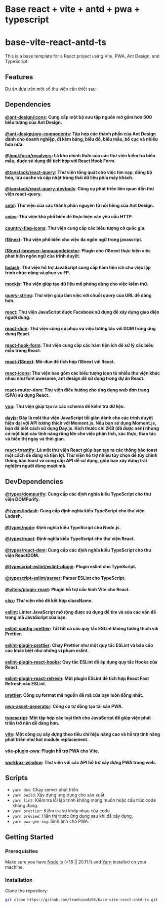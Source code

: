 # Base react + vite + antd + pwa + typescript

# base-vite-react-antd-ts

This is a base template for a React project using Vite, PWA, Ant Design, and TypeScript.

## Features

Dự án dựa trên một số thư viện cần thiết sau:
## Dependencies

#### [@ant-design/icons](https://ant.design/components/icon/): Cung cấp một bộ sưu tập nguồn mở gồm hơn 500 biểu tượng của Ant Design.
#### [@ant-design/pro-components](https://procomponents.ant.design/): Tập hợp các thành phần của Ant Design dành cho doanh nghiệp, đi kèm bảng, biểu đồ, biểu mẫu, bố cục và nhiều hơn nữa.
#### [@hookform/resolvers](https://react-hook-form.com/resolvers/): Là kho chính thức của các thư viện kiểm tra biểu mẫu, được sử dụng để tích hợp với React Hook Form.
#### [@tanstack/react-query](https://react-query.tanstack.com/): Thư viện tổng quát cho việc tìm nạp, đồng bộ hóa, lưu cache và cập nhật trạng thái dữ liệu phía máy khách.
#### [@tanstack/react-query-devtools](https://react-query.tanstack.com/devtools): Công cụ phát triển liên quan đến thư viện react-query.
#### [antd](https://ant.design/): Thư viện của các thành phần nguyên tử nổi tiếng của Ant Design.
#### [axios](https://axios-http.com/): Thư viện khá phổ biến để thực hiện các yêu cầu HTTP.
#### [country-flag-icons](https://github.com/catamphetamine/country-flag-icons): Thư viện cung cấp các biểu tượng cờ quốc gia.
#### [i18next](https://www.i18next.com/): Thư viện phổ biến cho việc đa ngôn ngữ trong javascript.
#### [i18next-browser-languagedetector](https://github.com/i18next/i18next-browser-languageDetector): Plugin cho i18next thực hiện việc phát hiện ngôn ngữ của trình duyệt.
#### [lodash](https://lodash.com/): Thư viện hỗ trợ JavaScript cung cấp hàm tiện ích cho việc lập trình chức năng và phục vụ FP.
#### [mockjs](http://mockjs.com/): Thư viện giúp tạo dữ liệu mô phỏng dùng cho việc kiểm thử.
#### [query-string](https://github.com/sindresorhus/query-string): Thư viện giúp làm việc với chuỗi query của URL dễ dàng hơn.
#### [react](https://reactjs.org/): Thư viện JavaScript được Facebook sử dụng để xây dựng giao diện người dùng.
#### [react-dom](https://reactjs.org/): Thư viện công cụ phục vụ việc tương tác với DOM trong ứng dụng React.
#### [react-hook-form](https://react-hook-form.com/): Thư viện cung cấp các hàm tiện ích để xử lý các biểu mẫu trong React.
#### [react-i18next](https://react.i18next.com/): Mô-đun để tích hợp i18next với React.
#### [react-icons](https://react-icons.github.io/react-icons): Thư viện bao gồm các biểu tượng icon từ nhiều thư viện khác nhau như font awesome, ant design để sử dụng trong dự án React.
#### [react-router-dom](https://reactrouter.com/web/guides/quick-start): Thư viện điều hướng cho ứng dụng web đơn trang (SPA) sử dụng React.
#### [yup](https://github.com/jquense/yup): Thư viện giúp tạo ra các schema để kiểm tra dữ liệu.
#### [dayjs](https://day.js.org/): Đây là một thư viện JavaScript tối giản dành cho các trình duyệt hiện đại với API tương thích với Moment.js. Nếu bạn sử dụng Moment.js, bạn đã biết cách sử dụng Day.js. Kích thước chỉ 2KB (đã được nén) nhưng có một loạt các tính năng rộng lớn cho việc phân tích, xác thực, thao tác và hiển thị ngày và thời gian.
#### [react-toastify](https://www.npmjs.com/package/react-toastify): Là một thư viện React giúp bạn tạo ra các thông báo toast một cách dễ dàng và tiện lợi. Thư viện hỗ trợ nhiều tùy chọn để tùy chỉnh thông báo toast và cung cấp API dễ sử dụng, giúp bạn xây dựng trải nghiệm người dùng mượt mà.

## DevDependencies
#### [@types/dompurify](https://www.npmjs.com/package/@types/dompurify): Cung cấp các định nghĩa kiểu TypeScript cho thư viện DOMPurify.
#### [@types/lodash](https://www.npmjs.com/package/@types/lodash): Cung cấp định nghĩa kiểu TypeScript cho thư viện Lodash.
#### [@types/node](https://www.npmjs.com/package/@types/node): Định nghĩa kiểu TypeScript cho Node.js.
#### [@types/react](https://www.npmjs.com/package/@types/react): Định nghĩa kiểu TypeScript cho thư viện React.
#### [@types/react-dom](https://www.npmjs.com/package/@types/react-dom): Cung cấp các định nghĩa kiểu TypeScript cho thư viện ReactDOM.
#### [@typescript-eslint/eslint-plugin](https://github.com/typescript-eslint/typescript-eslint): Plugin eslint cho TypeScript.
#### [@typescript-eslint/parser](https://github.com/typescript-eslint/typescript-eslint): Parser ESLint cho TypeScript.
#### [@vitejs/plugin-react](https://github.com/vitejs/vite/tree/main/packages/plugin-react): Plugin hỗ trợ cấu hình Vite cho React.
#### [clsx](https://github.com/lukeed/clsx): Thư viện nhỏ để kết hợp className.
#### [eslint](https://eslint.org/): Linter JavaScript mở rộng được sử dụng để tìm và sửa các vấn đề trong mã JavaScript của bạn.
#### [eslint-config-prettier](https://github.com/prettier/eslint-config-prettier): Tắt tất cả các quy tắc ESLint không tương thích với Prettier.
#### [eslint-plugin-prettier](https://github.com/prettier/eslint-plugin-prettier): Chạy Prettier như một quy tắc ESLint và báo cáo các khác biệt như những vi phạm eslint.
#### [eslint-plugin-react-hooks](https://www.npmjs.com/package/eslint-plugin-react-hooks): Quy tắc ESLint để áp dụng quy tắc Hooks của React. 
#### [eslint-plugin-react-refresh](https://www.npmjs.com/package/eslint-plugin-react-refresh): Một plugin ESLint để tích hợp React Fast Refresh vào ESLint.
#### [prettier](https://prettier.io/): Công cụ format mã nguồn để mã của bạn luôn đồng nhất.
#### [pwa-asset-generator](https://www.npmjs.com/package/pwa-asset-generator): Công cụ tự động tạo tài sản PWA.
#### [typescript](https://www.typescriptlang.org/): Một tập hợp các loại tĩnh cho JavaScript để giúp việc phát triển trở nên dễ dàng hơn.
#### [vite](https://vitejs.dev/): Một công cụ xây dựng theo tiêu chí hiệu năng cao và hỗ trợ tính năng phát triển như hot module replacement.
#### [vite-plugin-pwa](https://www.npmjs.com/package/vite-plugin-pwa): Plugin hỗ trợ PWA cho Vite.
#### [workbox-window](https://developers.google.com/web/tools/workbox/modules/workbox-window): Thư viện với các API hỗ trợ xây dựng PWA trong web.


## Scripts
- `yarn dev`: Chạy server phát triển.
- `yarn build`: Xây dựng ứng dụng cho sản xuất.
- `yarn lint`: Kiểm tra lỗi lập trình không mong muốn hoặc cấu trúc code không đúng.
- `yarn prettier`: Kiểm tra sự khớp nhau của code.
- `yarn preview`: Hiển thị trước ứng dụng sau khi đã xây dựng.
- `yarn pwa-gen-img`: Sinh ảnh cho PWA.

## Getting Started

### Prerequisites

Make sure you have [Node.js](https://nodejs.org) (>18 || 20.11.1) and [Yarn](https://yarnpkg.com) installed on your machine.

### Installation

Clone the repository:

```bash
git clone https://github.com/tranhoandz98/base-vite-react-antd-ts.git